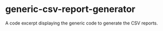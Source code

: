 # generic-csv-report-generator
A code excerpt displaying the generic code to generate the CSV reports.
